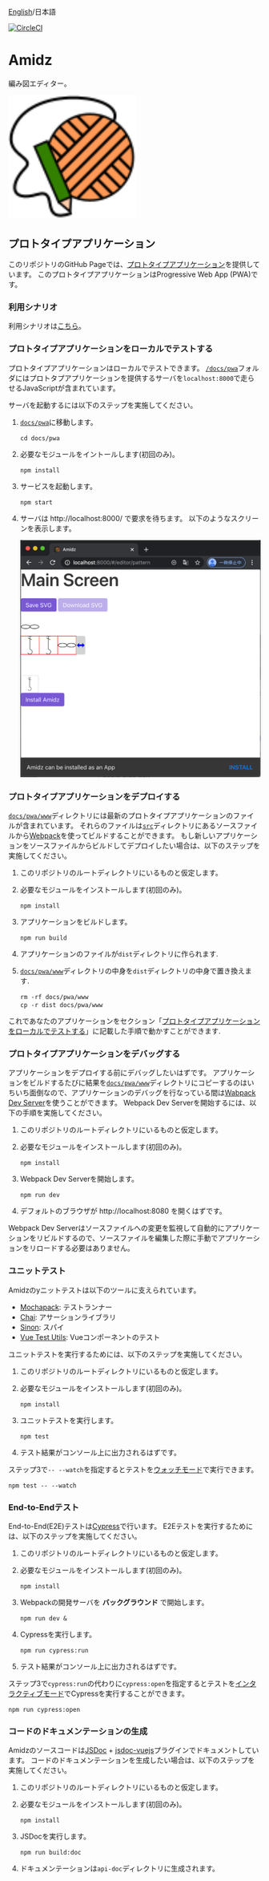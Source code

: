 [English](README.md)/日本語

[![CircleCI](https://circleci.com/gh/kikuomax/amidz.svg?style=svg)](https://circleci.com/gh/kikuomax/amidz)

# Amidz

編み図エディター。

<img src="imgs/logo.svg" width="256"></img>

## プロトタイプアプリケーション

このリポジトリのGitHub Pageでは、[プロトタイプアプリケーション](https://kikuomax.github.io/amidz/)を提供しています。
このプロトタイプアプリケーションはProgressive Web App (PWA)です。

### 利用シナリオ

利用シナリオは[こちら](scenarios_ja.md)。

### プロトタイプアプリケーションをローカルでテストする

プロトタイプアプリケーションはローカルでテストできます。
[`/docs/pwa`](/docs/pwa)フォルダにはプロトタプアプリケーションを提供するサーバを`localhost:8000`で走らせるJavaScriptが含まれています。

サーバを起動するには以下のステップを実施してください。

1. [`docs/pwa`](/docs/pwa)に移動します。

    ```
    cd docs/pwa
    ```

2. 必要なモジュールをイントールします(初回のみ)。

    ```
    npm install
    ```

3. サービスを起動します。

    ```
    npm start
    ```

4. サーバは http://localhost:8000/ で要求を待ちます。
   以下のようなスクリーンを表示します。

   ![Sample Screen](imgs/sample-screen.png)

### プロトタイプアプリケーションをデプロイする

[`docs/pwa/www`](/docs/pwa/www)ディレクトリには最新のプロトタイプアプリケーションのファイルが含まれています。
それらのファイルは[`src`](/src)ディレクトリにあるソースファイルから[Webpack](https://webpack.js.org)を使ってビルドすることができます。
もし新しいアプリケーションをソースファイルからビルドしてデプロイしたい場合は、以下のステップを実施してください。

1. このリポジトリのルートディレクトリにいるものと仮定します。

2. 必要なモジュールをインストールします(初回のみ)。

    ```
    npm install
    ```

3. アプリケーションをビルドします。

    ```
    npm run build
    ```

4. アプリケーションのファイルが`dist`ディレクトリに作られます.

5. [`docs/pwa/www`](/docs/pwa/www)ディレクトリの中身を`dist`ディレクトリの中身で置き換えます.

    ```
    rm -rf docs/pwa/www
    cp -r dist docs/pwa/www
    ```

これであなたのアプリケーションをセクション「[プロトタイプアプリケーションをローカルでテストする](#プロトタイプアプリケーションをローカルでテストする)」に記載した手順で動かすことができます.

### プロトタイプアプリケーションをデバッグする

アプリケーションをデプロイする前にデバッグしたいはずです。
アプリケーションをビルドするたびに結果を[`docs/pwa/www`](/docs/pwa/www)ディレクトリにコピーするのはいちいち面倒なので、アプリケーションのデバッグを行なっている間は[Wabpack Dev Server](https://webpack.js.org/configuration/dev-server/)を使うことができます。
Webpack Dev Serverを開始するには、以下の手順を実施してください。

1. このリポジトリのルートディレクトリにいるものと仮定します。

2. 必要なモジュールをインストールします(初回のみ)。

    ```
    npm install
    ```

3. Webpack Dev Serverを開始します。

    ```
    npm run dev
    ```

4. デフォルトのブラウザが http://localhost:8080 を開くはずです。

Webpack Dev Serverはソースファイルへの変更を監視して自動的にアプリケーションをリビルドするので、ソースファイルを編集した際に手動でアプリケーションをリロードする必要はありません。

### ユニットテスト

Amidzのyニットテストは以下のツールに支えられています。
- [Mochapack](https://github.com/sysgears/mochapack): テストランナー
- [Chai](https://www.chaijs.com): アサーションライブラリ
- [Sinon](https://sinonjs.org): スパイ
- [Vue Test Utils](https://vue-test-utils.vuejs.org): Vueコンポーネントのテスト

ユニットテストを実行するためには、以下のステップを実施してください。

1. このリポジトリのルートディレクトリにいるものと仮定します。

2. 必要なモジュールをインストールします(初回のみ)。

    ```
    npm install
    ```

3. ユニットテストを実行します。

    ```
    npm test
    ```

4. テスト結果がコンソール上に出力されるはずです。

ステップ3で`-- --watch`を指定するとテストを[ウォッチモード](https://github.com/sysgears/mochapack#watch-mode---watch)で実行できます。

```
npm test -- --watch
```

### End-to-Endテスト

End-to-End(E2E)テストは[Cypress](https://www.cypress.io)で行います。
E2Eテストを実行するためには、以下のステップを実施してください。

1. このリポジトリのルートディレクトリにいるものと仮定します。

2. 必要なモジュールをインストールします(初回のみ)。

    ```
    npm install
    ```

3. Webpackの開発サーバを **バックグラウンド** で開始します。

    ```
    npm run dev &
    ```

4. Cypressを実行します。

    ```
    npm run cypress:run
    ```

5. テスト結果がコンソール上に出力されるはずです。

ステップ3で`cypress:run`の代わりに`cypress:open`を指定するとテストを[インタラクティブモード](https://docs.cypress.io/guides/guides/command-line.html#cypress-open)でCypressを実行することができます。

```
npm run cypress:open
```

### コードのドキュメンテーションの生成

Amidzのソースコードは[JSDoc](https://github.com/jsdoc/jsdoc) + [jsdoc-vuejs](https://github.com/Kocal/jsdoc-vuejs)プラグインでドキュメントしています。
コードのドキュメンテーションを生成したい場合は、以下のステップを実施してください。

1. このリポジトリのルートディレクトリにいるものと仮定します。

2. 必要なモジュールをインストールします(初回のみ)。

    ```
    npm install
    ```

3. JSDocを実行します。

    ```
    npm run build:doc
    ```

4. ドキュメンテーションは`api-doc`ディレクトリに生成されます。